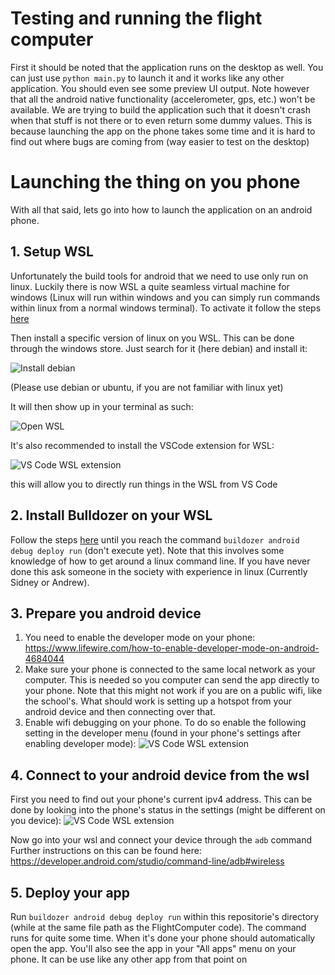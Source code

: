 # Testing and running the flight computer

First it should be noted that the application runs on the desktop as well. You can just use `python main.py` to launch it
and it works like any other application. You should even see some preview UI output. Note however that all the android
native functionality (accelerometer, gps, etc.) won't be available. We are trying to build the application such that
it doesn't crash when that stuff is not there or to even return some dummy values. This is because launching the 
app on the phone takes some time and it is hard to find out where bugs are coming from (way easier to test on the
desktop)

# Launching the thing on you phone
With all that said, lets go into how to launch the application on an android phone.

## 1. Setup WSL
Unfortunately the build tools for android that we need to use only run on linux. Luckily there is now WSL
a quite seamless virtual machine for windows (Linux will run within windows and you can simply run commands
within linux from a normal windows terminal). To activate it follow the steps [here](https://learn.microsoft.com/en-us/windows/wsl/install)

Then install a specific version of linux on you WSL. This can be done through the windows store. Just search for it (here debian) and
install it:

![Install debian](./attachments/install-debian.png "Install debian")

(Please use debian or ubuntu, if you are not familiar with linux yet)

It will then show up in your terminal as such:

![Open WSL](./attachments/open-wsl.png "Open WSL")

It's also recommended to install the VSCode extension for WSL: 

![VS Code WSL extension](./attachments/vscode-wsl.png "VS Code WSL extension")

this will allow you to directly run things in the WSL from VS Code

## 2. Install Bulldozer on your WSL

Follow the steps [here](https://kivy.org/doc/stable/guide/packaging-android.html#packaging-android) until you reach
the command `buildozer android debug deploy run` (don't execute yet). Note that this involves some knowledge of
how to get around a linux command line. If you have never done this ask someone in the society with experience
in linux (Currently Sidney or Andrew).

## 3. Prepare you android device

1. You need to enable the developer mode on your phone: https://www.lifewire.com/how-to-enable-developer-mode-on-android-4684044
2. Make sure your phone is connected to the same local network as your computer. This is needed so you computer can send the app directly to your phone. Note that this might not work if you are on a public wifi, like the school's. What should work is setting up a hotspot from your android device and then connecting over that.
3. Enable wifi debugging on your phone. To do so enable the following setting in the developer menu (found in your phone's settings after enabling developer mode):
![VS Code WSL extension](./attachments/enable-wifi-debug.jpg "VS Code WSL extension")

## 4. Connect to your android device from the wsl
First you need to find out your phone's current ipv4 address. This can be done by looking into the phone's status
in the settings (might be different on you device):
![VS Code WSL extension](./attachments/find-ip.jpg "VS Code WSL extension")
   
Now go into your wsl and connect your device through the `adb` command
Further instructions on this can be found here: https://developer.android.com/studio/command-line/adb#wireless

## 5. Deploy your app
Run `buildozer android debug deploy run` within this repositorie's directory (while at the same file path as the FlightComputer code). The command runs for quite some time.
When it's done your phone should automatically open the app. You'll also see the app in your "All apps" menu on your phone. It can be use like any other app from that point on